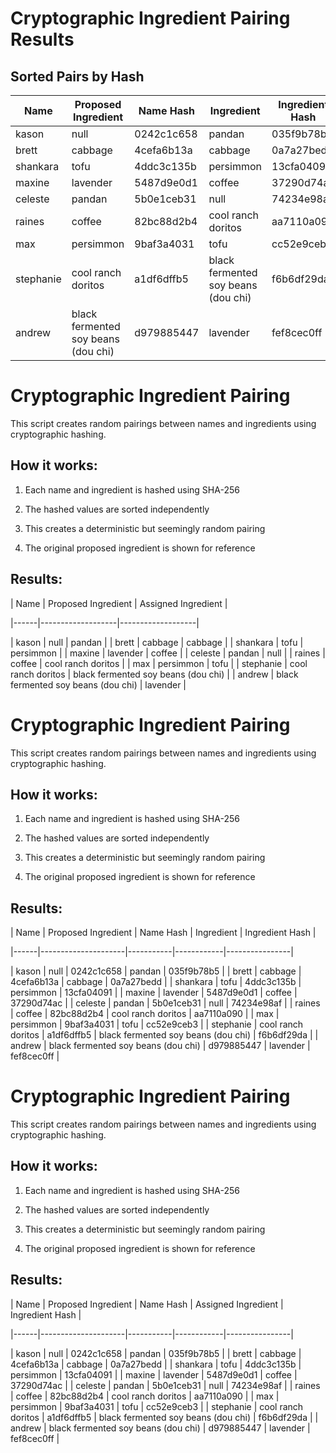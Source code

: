 # Cryptographic Ingredient Pairing Results

## Sorted Pairs by Hash

| Name | Proposed Ingredient | Name Hash | Ingredient | Ingredient Hash |
|------|---------------------|-----------|------------|----------------|
| kason | null | 0242c1c658 | pandan | 035f9b78b5 |
| brett | cabbage | 4cefa6b13a | cabbage | 0a7a27bedd |
| shankara | tofu | 4ddc3c135b | persimmon | 13cfa04091 |
| maxine | lavender | 5487d9e0d1 | coffee | 37290d74ac |
| celeste | pandan | 5b0e1ceb31 | null | 74234e98af |
| raines | coffee | 82bc88d2b4 | cool ranch doritos | aa7110a090 |
| max | persimmon | 9baf3a4031 | tofu | cc52e9ceb3 |
| stephanie | cool ranch doritos | a1df6dffb5 | black fermented soy beans (dou chi) | f6b6df29da |
| andrew | black fermented soy beans (dou chi) | d979885447 | lavender | fef8cec0ff |
# Cryptographic Ingredient Pairing

This script creates random pairings between names and ingredients using cryptographic hashing.

## How it works:

1. Each name and ingredient is hashed using SHA-256

2. The hashed values are sorted independently

3. This creates a deterministic but seemingly random pairing

4. The original proposed ingredient is shown for reference


## Results:

| Name | Proposed Ingredient | Assigned Ingredient |

|------|-------------------|-------------------|

| kason      | null                           | pandan                         |
| brett      | cabbage                        | cabbage                        |
| shankara   | tofu                           | persimmon                      |
| maxine     | lavender                       | coffee                         |
| celeste    | pandan                         | null                           |
| raines     | coffee                         | cool ranch doritos             |
| max        | persimmon                      | tofu                           |
| stephanie  | cool ranch doritos             | black fermented soy beans (dou chi) |
| andrew     | black fermented soy beans (dou chi) | lavender                       |
# Cryptographic Ingredient Pairing

This script creates random pairings between names and ingredients using cryptographic hashing.

## How it works:

1. Each name and ingredient is hashed using SHA-256

2. The hashed values are sorted independently

3. This creates a deterministic but seemingly random pairing

4. The original proposed ingredient is shown for reference


## Results:

| Name | Proposed Ingredient | Name Hash | Ingredient | Ingredient Hash |

|------|---------------------|-----------|------------|----------------|

| kason      | null                           | 0242c1c658 | pandan                         | 035f9b78b5 |
| brett      | cabbage                        | 4cefa6b13a | cabbage                        | 0a7a27bedd |
| shankara   | tofu                           | 4ddc3c135b | persimmon                      | 13cfa04091 |
| maxine     | lavender                       | 5487d9e0d1 | coffee                         | 37290d74ac |
| celeste    | pandan                         | 5b0e1ceb31 | null                           | 74234e98af |
| raines     | coffee                         | 82bc88d2b4 | cool ranch doritos             | aa7110a090 |
| max        | persimmon                      | 9baf3a4031 | tofu                           | cc52e9ceb3 |
| stephanie  | cool ranch doritos             | a1df6dffb5 | black fermented soy beans (dou chi) | f6b6df29da |
| andrew     | black fermented soy beans (dou chi) | d979885447 | lavender                       | fef8cec0ff |
# Cryptographic Ingredient Pairing

This script creates random pairings between names and ingredients using cryptographic hashing.

## How it works:

1. Each name and ingredient is hashed using SHA-256

2. The hashed values are sorted independently

3. This creates a deterministic but seemingly random pairing

4. The original proposed ingredient is shown for reference


## Results:

| Name | Proposed Ingredient | Name Hash | Assigned Ingredient | Ingredient Hash |

|------|---------------------|-----------|------------|----------------|

| kason      | null                           | 0242c1c658 | pandan                         | 035f9b78b5 |
| brett      | cabbage                        | 4cefa6b13a | cabbage                        | 0a7a27bedd |
| shankara   | tofu                           | 4ddc3c135b | persimmon                      | 13cfa04091 |
| maxine     | lavender                       | 5487d9e0d1 | coffee                         | 37290d74ac |
| celeste    | pandan                         | 5b0e1ceb31 | null                           | 74234e98af |
| raines     | coffee                         | 82bc88d2b4 | cool ranch doritos             | aa7110a090 |
| max        | persimmon                      | 9baf3a4031 | tofu                           | cc52e9ceb3 |
| stephanie  | cool ranch doritos             | a1df6dffb5 | black fermented soy beans (dou chi) | f6b6df29da |
| andrew     | black fermented soy beans (dou chi) | d979885447 | lavender                       | fef8cec0ff |
